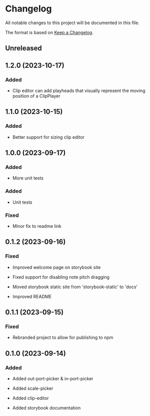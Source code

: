 # Changelog

All notable changes to this project will be documented in this file.

The format is based on [Keep a Changelog](https://keepachangelog.com/en/1.0.0/).


## Unreleased


## 1.2.0 (2023-10-17)

### Added

- Clip editor can add playheads that visually represent the moving position of a ClipPlayer


## 1.1.0 (2023-10-15)

### Added

- Better support for sizing clip editor


## 1.0.0 (2023-09-17)

### Added

- More unit tests


### Added

- Unit tests

### Fixed

- Minor fix to readme link


## 0.1.2 (2023-09-16)

### Fixed

- Improved welcome page on storybook site

- Fixed support for disabling note pitch dragging

- Moved storybook static site from 'storybook-static' to 'docs'

- Improved README


## 0.1.1 (2023-09-15)

### Fixed

- Rebranded project to allow for publishing to npm


## 0.1.0 (2023-09-14)

### Added

- Added out-port-picker & in-port-picker

- Added scale-picker

- Added clip-editor

- Added storybook documentation